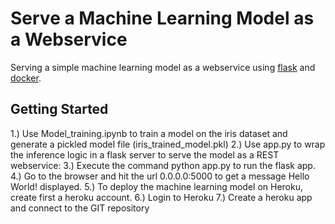 # Serve a Machine Learning Model as a Webservice
Serving a simple machine learning model as a webservice using [flask](http://flask.pocoo.org/) and [docker](https://www.docker.com/).

## Getting Started
1.) Use Model_training.ipynb to train a model on the iris dataset and generate a pickled model file (iris_trained_model.pkl)
2.) Use app.py to wrap the inference logic in a flask server to serve the model as a REST webservice:
3.) Execute the command python app.py to run the flask app.
4.) Go to the browser and hit the url 0.0.0.0:5000 to get a message Hello World! displayed. 
5.) To deploy the machine learning model on Heroku, create first a heroku account.
6.) Login to Heroku
7.) Create a heroku app and connect to the GIT repository
